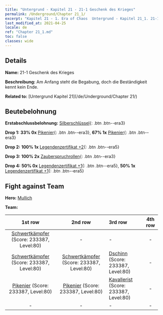 ```yaml
---
title: "Untergrund - Kapitel 21 - 21-1 Geschenk des Krieges"
permalink: /Underground/Chapter 21_1/
excerpt: "Kapitel 21 - 1. Era of Chaos  Untergrund - Kapitel 21_1. 21-1 Geschenk des Krieges"
last_modified_at: 2021-04-25
locale: de
ref: "Chapter 21_1.md"
toc: false
classes: wide
---
```


## Details

 **Name:** 21-1 Geschenk des Krieges

 **Beschreibung:** Am Anfang steht die Begabung, doch die Beständigkeit kennt kein Ende.

 **Related to:** [Untergrund Kapitel 21](/de/Underground/Chapter 21/)

## Beutebelohnung

 **Erstabschlussbelohnung:** [Silberschlüssel](/ItemsDE/con_693/){: .btn .btn--era3}

 **Drop 1:** **33% 0x** [Pikenier](/ItemsDE/unt_190/){: .btn .btn--era3}, **67% 1x** [Pikenier](/ItemsDE/unt_190/){: .btn .btn--era3}

 **Drop 2:** **100% 1x** [Legendenzertifikat +2](/ItemsDE/mat_81/){: .btn .btn--era5}

 **Drop 3:** **100% 2x** [Zauberspruchrollen](/ItemsDE/con_694/){: .btn .btn--era3}

 **Drop 4:** **50% 0x** [Legendenzertifikat +1](/ItemsDE/mat_74/){: .btn .btn--era5}, **50% 1x** [Legendenzertifikat +1](/ItemsDE/mat_74/){: .btn .btn--era5}


## Fight against Team
 **Hero:** [Mullich](/de/heroes/Mullich/)

 **Team:**


  | 1st row | 2nd row | 3rd row | 4th row |
  |:----:|:----:|:----|:----:|
  | [Schwertkämpfer](/de/units/Swordsman/) (Score: 233387, Level:80)  | - | - | - |
  | [Schwertkämpfer](/de/units/Swordsman/) (Score: 233387, Level:80)  | [Schwertkämpfer](/de/units/Swordsman/) (Score: 233387, Level:80)  | [Dschinn](/de/units/Genie/) (Score: 233387, Level:80)  | - |
  | [Pikenier](/de/units/Pikeman/) (Score: 233387, Level:80)  | [Pikenier](/de/units/Pikeman/) (Score: 233387, Level:80)  | [Kavallerist](/de/units/Cavalier/) (Score: 233387, Level:80)  | - |
  | - | - | - | - |


